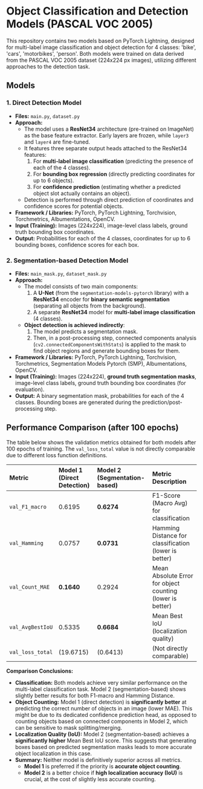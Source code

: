 # Object Classification and Detection Models (PASCAL VOC 2005)

This repository contains two models based on PyTorch Lightning, designed for multi-label image classification and object detection for 4 classes: 'bike', 'cars', 'motorbikes', 'person'. Both models were trained on data derived from the PASCAL VOC 2005 dataset (224x224 px images), utilizing different approaches to the detection task.

## Models

### 1. Direct Detection Model

* **Files:** `main.py`, `dataset.py`
* **Approach:**
    * The model uses a **ResNet34** architecture (pre-trained on ImageNet) as the base feature extractor. Early layers are frozen, while `layer3` and `layer4` are fine-tuned.
    * It features three separate output heads attached to the ResNet34 features:
        1.  For **multi-label image classification** (predicting the presence of each of the 4 classes).
        2.  For **bounding box regression** (directly predicting coordinates for up to 6 objects).
        3.  For **confidence prediction** (estimating whether a predicted object slot actually contains an object).
    * Detection is performed through direct prediction of coordinates and confidence scores for potential objects.
* **Framework / Libraries:** PyTorch, PyTorch Lightning, Torchvision, Torchmetrics, Albumentations, OpenCV.
* **Input (Training):** Images (224x224), image-level class labels, ground truth bounding box coordinates.
* **Output:** Probabilities for each of the 4 classes, coordinates for up to 6 bounding boxes, confidence scores for each box.

### 2. Segmentation-based Detection Model

* **Files:** `main_mask.py`, `dataset_mask.py`
* **Approach:**
    * The model consists of two main components:
        1.  A **U-Net** (from the `segmentation-models-pytorch` library) with a **ResNet34** encoder for **binary semantic segmentation** (separating all objects from the background).
        2.  A separate **ResNet34** model for **multi-label image classification** (4 classes).
    * **Object detection is achieved indirectly**:
        1.  The model predicts a segmentation mask.
        2.  Then, in a post-processing step, connected components analysis (`cv2.connectedComponentsWithStats`) is applied to the mask to find object regions and generate bounding boxes for them.
* **Framework / Libraries:** PyTorch, PyTorch Lightning, Torchvision, Torchmetrics, Segmentation Models Pytorch (SMP), Albumentations, OpenCV.
* **Input (Training):** Images (224x224), **ground truth segmentation masks**, image-level class labels, ground truth bounding box coordinates (for evaluation).
* **Output:** A binary segmentation mask, probabilities for each of the 4 classes. Bounding boxes are generated during the prediction/post-processing step.

## Performance Comparison (after 100 epochs)

The table below shows the validation metrics obtained for both models after 100 epochs of training. The `val_loss_total` value is not directly comparable due to different loss function definitions.

| Metric             | Model 1 (Direct Detection) | Model 2 (Segmentation-based) | Metric Description                       |
| :------------------ | :------------------------- | :--------------------------- | :--------------------------------------- |
| `val_F1_macro`      | 0.6195                     | **0.6274** | F1-Score (Macro Avg) for classification |
| `val_Hamming`       | 0.0757                     | **0.0731** | Hamming Distance for classification (lower is better) |
| `val_Count_MAE`     | **0.1640** | 0.2924                       | Mean Absolute Error for object counting (lower is better) |
| `val_AvgBestIoU`    | 0.5335                     | **0.6684** | Mean Best IoU (localization quality)     |
| `val_loss_total`    | (19.6715)                  | (0.6413)                     | (Not directly comparable)                |

**Comparison Conclusions:**

* **Classification:** Both models achieve very similar performance on the multi-label classification task. Model 2 (segmentation-based) shows slightly better results for both F1-macro and Hamming Distance.
* **Object Counting:** Model 1 (direct detection) is **significantly better** at predicting the correct number of objects in an image (lower MAE). This might be due to its dedicated confidence prediction head, as opposed to counting objects based on connected components in Model 2, which can be sensitive to mask splitting/merging.
* **Localization Quality (IoU):** Model 2 (segmentation-based) achieves a **significantly higher** Mean Best IoU score. This suggests that generating boxes based on predicted segmentation masks leads to more accurate object localization in this case.
* **Summary:** Neither model is definitively superior across all metrics.
    * **Model 1** is preferred if the priority is **accurate object counting**.
    * **Model 2** is a better choice if **high localization accuracy (IoU)** is crucial, at the cost of slightly less accurate counting.

